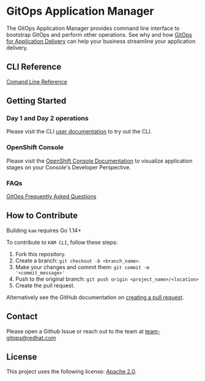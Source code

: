 # GitOps Application Manager

The GitOps Application Manager provides command line interface to bootstrap GitOps and perform other operations.  See why and how [GitOps for Application Delivery](./docs/README.md) can help your business streamline your application delivery.

## CLI Reference

[Comand Line Reference](./docs/commands/README.md)

## Getting Started

### Day 1 and Day 2 operations

Please visit the CLI [user documentation](./docs/README.md) to try out the CLI.

### OpenShift Console

Please visit the [OpenShift Console Documentation](./docs/devconsole) to visualize application stages on your Console's Developer Perspective.

### FAQs

[GitOps Frequently Asked Questions](./docs/FAQ/GitopsFAQ.md)

## How to Contribute

Building `kam` requires Go 1.14+

To contribute to `KAM CLI`, follow these steps:

1. Fork this repository.
2. Create a branch: `git checkout -b <branch_name>`.
3. Make your changes and commit them: `git commit -m '<commit_message>'`
4. Push to the original branch: `git push origin <project_name>/<location>`
5. Create the pull request.

Alternatively see the GitHub documentation on [creating a pull request](https://help.github.com/en/github/collaborating-with-issues-and-pull-requests/creating-a-pull-request).

## Contact

Please open a Github Issue or reach out to the team at [team-gitops@redhat.com](mailto:team-gitops@redhat.com)

## License

This project uses the following license: [Apache 2.0](./LICENSE).
